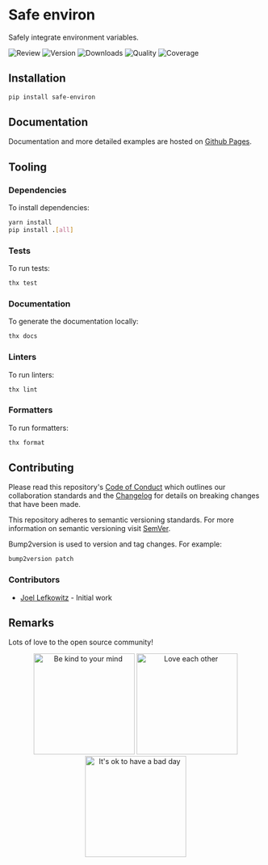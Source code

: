 # Safe environ

Safely integrate environment variables.

![Review](https://img.shields.io/github/actions/workflow/status/JoelLefkowitz/safe-environ/review.yml)
![Version](https://img.shields.io/pypi/v/safe-environ)
![Downloads](https://img.shields.io/pypi/dw/safe-environ)
![Quality](https://img.shields.io/codacy/grade/9ef049714cfa4dea88e03900225e2719)
![Coverage](https://img.shields.io/codacy/coverage/9ef049714cfa4dea88e03900225e2719)

## Installation

```bash
pip install safe-environ
```

## Documentation

Documentation and more detailed examples are hosted on [Github Pages](https://joellefkowitz.github.io/safe-environ).

## Tooling

### Dependencies

To install dependencies:

```bash
yarn install
pip install .[all]
```

### Tests

To run tests:

```bash
thx test
```

### Documentation

To generate the documentation locally:

```bash
thx docs
```

### Linters

To run linters:

```bash
thx lint
```

### Formatters

To run formatters:

```bash
thx format
```

## Contributing

Please read this repository's [Code of Conduct](CODE_OF_CONDUCT.md) which outlines our collaboration standards and the [Changelog](CHANGELOG.md) for details on breaking changes that have been made.

This repository adheres to semantic versioning standards. For more information on semantic versioning visit [SemVer](https://semver.org).

Bump2version is used to version and tag changes. For example:

```bash
bump2version patch
```

### Contributors

- [Joel Lefkowitz](https://github.com/joellefkowitz) - Initial work

## Remarks

Lots of love to the open source community!

<div align='center'>
    <img width=200 height=200 src='https://media.giphy.com/media/osAcIGTSyeovPq6Xph/giphy.gif' alt='Be kind to your mind' />
    <img width=200 height=200 src='https://media.giphy.com/media/KEAAbQ5clGWJwuJuZB/giphy.gif' alt='Love each other' />
    <img width=200 height=200 src='https://media.giphy.com/media/WRWykrFkxJA6JJuTvc/giphy.gif' alt="It's ok to have a bad day" />
</div>
